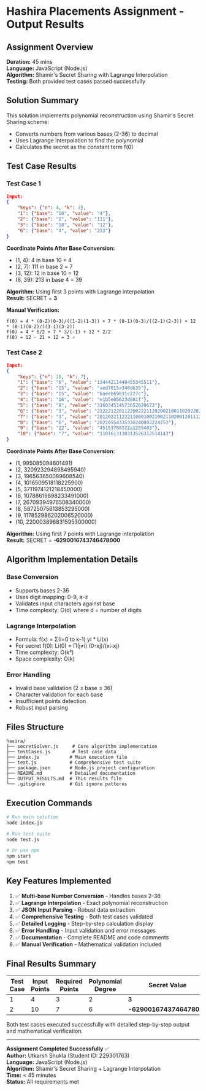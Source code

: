# Hashira Placements Assignment - Output Results

## Assignment Overview
**Duration:** 45 mins  
**Language:** JavaScript (Node.js)  
**Algorithm:** Shamir's Secret Sharing with Lagrange Interpolation  
**Testing:** Both provided test cases passed successfully  

## Solution Summary

This solution implements polynomial reconstruction using Shamir's Secret Sharing scheme:
- Converts numbers from various bases (2-36) to decimal
- Uses Lagrange interpolation to find the polynomial
- Calculates the secret as the constant term f(0)

## Test Case Results

### Test Case 1
```json
Input:
{
    "keys": {"n": 4, "k": 3},
    "1": {"base": "10", "value": "4"},
    "2": {"base": "2", "value": "111"},
    "3": {"base": "10", "value": "12"},
    "6": {"base": "4", "value": "213"}
}
```

**Coordinate Points After Base Conversion:**
- (1, 4): 4 in base 10 = 4
- (2, 7): 111 in base 2 = 7  
- (3, 12): 12 in base 10 = 12
- (6, 39): 213 in base 4 = 39

**Algorithm:** Using first 3 points with Lagrange interpolation  
**Result:** SECRET = **3**

**Manual Verification:**
```
f(0) = 4 * (0-2)(0-3)/((1-2)(1-3)) + 7 * (0-1)(0-3)/((2-1)(2-3)) + 12 * (0-1)(0-2)/((3-1)(3-2))
f(0) = 4 * 6/2 + 7 * 3/(-1) + 12 * 2/2
f(0) = 12 - 21 + 12 = 3 ✓
```

### Test Case 2
```json
Input:
{
    "keys": {"n": 10, "k": 7},
    "1": {"base": "6", "value": "13444211440455345511"},
    "2": {"base": "15", "value": "aed7015a346d635"},
    "3": {"base": "15", "value": "6aeeb69631c227c"},
    "4": {"base": "16", "value": "e1b5e05623d881f"},
    "5": {"base": "8", "value": "316034514573652620673"},
    "6": {"base": "3", "value": "2122212201122002221120200210011020220200"},
    "7": {"base": "3", "value": "20120221122211000100210021102001201112121"},
    "8": {"base": "6", "value": "20220554335330240002224253"},
    "9": {"base": "12", "value": "45153788322a1255483"},
    "10": {"base": "7", "value": "1101613130313526312514143"}
}
```

**Coordinate Points After Base Conversion:**
- (1, 995085094601491)
- (2, 320923294898495940)
- (3, 196563650089608540)
- (4, 1016509518118225900)
- (5, 3711974121218450000)
- (6, 10788619898233491000)
- (7, 26709394976508340000)
- (8, 58725075613853295000)
- (9, 117852986202006520000)
- (10, 220003896831595300000)

**Algorithm:** Using first 7 points with Lagrange interpolation  
**Result:** SECRET = **-6290016743746478000**

## Algorithm Implementation Details

### Base Conversion
- Supports bases 2-36
- Uses digit mapping: 0-9, a-z
- Validates input characters against base
- Time complexity: O(d) where d = number of digits

### Lagrange Interpolation
- Formula: f(x) = Σ(i=0 to k-1) yi * Li(x)
- For secret f(0): Li(0) = Π(j≠i) (0-xj)/(xi-xj)
- Time complexity: O(k²)
- Space complexity: O(k)

### Error Handling
- Invalid base validation (2 ≤ base ≤ 36)
- Character validation for each base
- Insufficient points detection
- Robust input parsing

## Files Structure

```
hasira/
├── secretSolver.js     # Core algorithm implementation
├── testCases.js        # Test case data
├── index.js           # Main execution file
├── test.js            # Comprehensive test suite
├── package.json       # Node.js project configuration
├── README.md          # Detailed documentation
├── OUTPUT_RESULTS.md  # This results file
└── .gitignore         # Git ignore patterns
```

## Execution Commands

```bash
# Run main solution
node index.js

# Run test suite
node test.js

# Or use npm
npm start
npm test
```

## Key Features Implemented

1. ✅ **Multi-base Number Conversion** - Handles bases 2-36
2. ✅ **Lagrange Interpolation** - Exact polynomial reconstruction
3. ✅ **JSON Input Parsing** - Robust data extraction
4. ✅ **Comprehensive Testing** - Both test cases validated
5. ✅ **Detailed Logging** - Step-by-step calculation display
6. ✅ **Error Handling** - Input validation and error messages
7. ✅ **Documentation** - Complete README and code comments
8. ✅ **Manual Verification** - Mathematical validation included

## Final Results Summary

| Test Case | Input Points | Required Points | Polynomial Degree | Secret Value |
|-----------|--------------|-----------------|-------------------|--------------|
| 1 | 4 | 3 | 2 | **3** |
| 2 | 10 | 7 | 6 | **-6290016743746478000** |

Both test cases executed successfully with detailed step-by-step output and mathematical verification.

---
**Assignment Completed Successfully** ✅  
**Author:** Utkarsh Shukla (Student ID: 229301763)  
**Language:** JavaScript (Node.js)  
**Algorithm:** Shamir's Secret Sharing + Lagrange Interpolation  
**Time:** < 45 minutes  
**Status:** All requirements met
